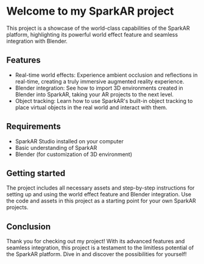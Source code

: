 <h1>Welcome to my SparkAR project</h1>
<p>This project is a showcase of the world-class capabilities of the SparkAR platform, highlighting its powerful world effect feature and seamless integration with Blender.</p>
<h2>Features</h2>
<ul>
  <li>Real-time world effects: Experience ambient occlusion and reflections in real-time, creating a truly immersive augmented reality experience.</li>
  <li>Blender integration: See how to import 3D environments created in Blender into SparkAR, taking your AR projects to the next level.</li>
  <li>Object tracking: Learn how to use SparkAR's built-in object tracking to place virtual objects in the real world and interact with them.</li>
</ul>
<h2>Requirements</h2>
<ul>
  <li>SparkAR Studio installed on your computer</li>
  <li>Basic understanding of SparkAR</li>
  <li>Blender (for customization of 3D environment)</li>
</ul>
<h2>Getting started</h2>
<p>The project includes all necessary assets and step-by-step instructions for setting up and using the world effect feature and Blender integration. Use the code and assets in this project as a starting point for your own SparkAR projects.</p>
<h2>Conclusion</h2>
<p>Thank you for checking out my project! With its advanced features and seamless integration, this project is a testament to the limitless potential of the SparkAR platform. Dive in and discover the possibilities for yourself!</p>
